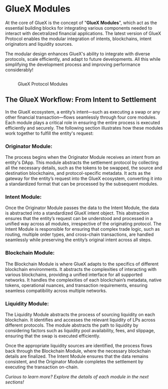 # GlueX Modules

At the core of GlueX is the concept of "**GlueX Modules**", which act as the essential building blocks for integrating various components needed to interact with decetralized financial applications. The latest version of GlueX Protocol enables the modular integration of intents, blockchains, intent originators and liquidity sources.

The modular design enhances GlueX's ability to integrate with diverse protocols, scale efficiently, and adapt to future developments. All this while simplifying the development process and improving performance considerably!

<figure><img src="../../.gitbook/assets/Screenshot from 2024-11-18 10-06-45.png" alt=""><figcaption><p>GlueX Protocol Modules</p></figcaption></figure>

## The GlueX Workflow: From Intent to Settlement
In the GlueX ecosystem, a entity’s intent—such as executing a swap or any other financial transaction—flows seamlessly through four core modules. Each module plays a critical role in ensuring the entire process is executed efficiently and securely. The following section illustrates how these modules work together to fulfill the entity's request:

### Originator Module:
The process begins when the Originator Module receives an intent from an entity's DApp. This module abstracts the settlement protocol by collecting all the necessary details, such as the tokens to be swapped, the source and destination blockchains, and protocol-specific metadata. It acts as the gateway for the entity’s request into the GlueX ecosystem, converting it into a standardized format that can be processed by the subsequent modules.

### Intent Module:
Once the Originator Module passes the data to the Intent Module, the data is abstracted into a standardized GlueX intent object. This abstraction ensures that the entity’s request can be understood and processed in a unified way across all modules, irrespective of the originating protocol. The Intent Module is responsible for ensuring that complex trade logic, such as routing, multiple order types, and cross-chain transactions, are handled seamlessly while preserving the entity’s original intent across all steps.

### Blockchain Module:
The Blockchain Module is where GlueX adapts to the specifics of different blockchain environments. It abstracts the complexities of interacting with various blockchains, providing a unified interface for all supported networks. It handles the complexities of each blockchain’s metadata, native tokens, operational nuances, and transaction requirements, ensuring seamless compatibility across multiple networks.

### Liquidity Module:
The Liquidity Module abstracts the process of sourcing liquidity on each blockchain. It identifies and accesses the relevant liquidity of LPs across different protocols. The module abstracts the path to liquidity by considering factors such as liquidity pool availability, fees, and slippage, ensuring that the swap is executed efficiently. 

Once the appropriate liquidity sources are identified, the process flows back through the Blockchain Module, where the necessary blockchain details are finalized. The Intent Module ensures that the data remains consistent, and the Originator Module completes the settlement by executing the transaction on-chain.

*Curious to learn more? Explore the details of each module in the next sections!*